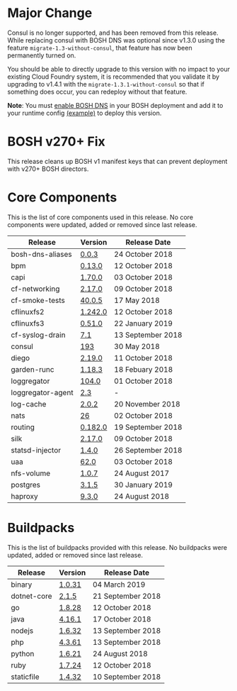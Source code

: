 # Major Change

Consul is no longer supported, and has been removed from this release.  While
replacing consul with BOSH DNS was optional since v1.3.0 using the feature
`migrate-1.3-without-consul`, that feature has now been permanently turned on.

You should be able to directly upgrade to this version with no impact to your
existing Cloud Foundry system, it is recommended that you validate it by
upgrading to v1.4.1 with the `migrate-1.3.1-without-consul` so that if
something does occur, you can redeploy without that feature.

**Note**: You must [enable BOSH DNS](https://bosh.io/docs/dns/#enable) in your BOSH deployment and add it to  your
runtime config [(example)](https://github.com/cloudfoundry/bosh-deployment/blob/master/runtime-configs/dns.yml) to deploy this version.

# BOSH v270+ Fix

This release cleans up BOSH v1 manifest keys that can prevent deployment with
v270+ BOSH directors.

# Core Components

This is the list of core components used in this release.  No core components were updated, added or removed since last release.

| Release | Version | Release Date |
| ------- | ------- | ------------ |
| bosh-dns-aliases | [0.0.3](https://github.com/cloudfoundry/bosh-dns-aliases-release/releases/tag/v0.0.3) | 24 October 2018 |
| bpm | [0.13.0](https://github.com/cloudfoundry-incubator/bpm-release/releases/tag/v0.13.0) | 12 October 2018 |
| capi | [1.70.0](https://github.com/cloudfoundry/capi-release/releases/tag/1.70.0) | 03 October 2018 |
| cf-networking | [2.17.0](https://github.com/cloudfoundry/cf-networking-release/releases/tag/2.17.0) | 09 October 2018 |
| cf-smoke-tests | [40.0.5](https://github.com/cloudfoundry/cf-smoke-tests-release/releases/tag/40.0.5) | 17 May 2018 |
| cflinuxfs2 | [1.242.0](https://github.com/cloudfoundry/cflinuxfs2-release/releases/tag/v1.242.0) | 12 October 2018 |
| cflinuxfs3 | [0.51.0](https://github.com/cloudfoundry/cflinuxfs3-release/releases/tag/v0.51.0) | 22 January 2019 |
| cf-syslog-drain | [7.1](https://github.com/cloudfoundry/cf-syslog-drain-release/releases/tag/v7.1) | 13 September 2018 |
| consul | [193](https://github.com/cloudfoundry-incubator/consul-release/releases/tag/v193) | 30 May 2018 |
| diego | [2.19.0](https://github.com/cloudfoundry/diego-release/releases/tag/v2.19.0) | 11 October 2018 |
| garden-runc | [1.18.3](https://github.com/cloudfoundry/garden-runc-release/releases/tag/v1.18.3) | 18 Febuary 2018 |
| loggregator | [104.0](https://github.com/cloudfoundry/loggregator-release/releases/tag/v104.0) | 01 October 2018 |
| loggregator-agent | [2.3](https://github.com/cloudfoundry/log-cache-release/releases/tag/v2.3) | - |
| log-cache | [2.0.2](https://github.com/cloudfoundry/log-cache-release/releases/tag/v2.0.2) | 20 November 2018 |
| nats | [26](https://github.com/cloudfoundry/nats-release/releases/tag/v26) | 02 October 2018 |
| routing | [0.182.0](https://github.com/cloudfoundry/routing-release/releases/tag/0.182.0) | 19 September 2018 |
| silk | [2.17.0](https://github.com/cloudfoundry/silk-release/releases/tag/2.17.0) | 09 October 2018 |
| statsd-injector | [1.4.0](https://github.com/cloudfoundry/statsd-injector-release/releases/tag/v1.4.0) | 26 September 2018 |
| uaa | [62.0](https://github.com/cloudfoundry/uaa-release/releases/tag/v62.0) | 03 October 2018 |
| nfs-volume | [1.0.7](https://github.com/cloudfoundry/nfs-volume-release/releases/tag/v1.0.7) | 24 August 2017 |
| postgres | [3.1.5](https://github.com/cloudfoundry-community/postgres-boshrelease/releases/tag/v3.1.5) | 30 January 2019 |
| haproxy | [9.3.0](https://github.com/cloudfoundry-incubator/haproxy-boshrelease/releases/tag/v9.3.0) | 24 August 2018

# Buildpacks

This is the list of buildpacks provided with this release.  No buildpacks were updated, added or removed since last release.

| Release | Version | Release Date |
| ------- | ------- | ------------ |
| binary | [1.0.31](https://github.com/cloudfoundry/binary-buildpack/releases/tag/v1.0.31) | 04 March 2019 |
| dotnet-core | [2.1.5](https://github.com/cloudfoundry/dotnet-core-buildpack/releases/tag/v2.1.5) | 21 September 2018 |
| go | [1.8.28](https://github.com/cloudfoundry/go-buildpack/releases/tag/v1.8.28) | 12 October 2018 |
| java | [4.16.1](https://github.com/cloudfoundry/java-buildpack/releases/tag/v4.16.1) | 17 October 2018 |
| nodejs | [1.6.32](https://github.com/cloudfoundry/nodejs-buildpack/releases/tag/v1.6.32) | 13 September 2018 |
| php | [4.3.61](https://github.com/cloudfoundry/php-buildpack/releases/tag/v4.3.61) | 13 September 2018 |
| python | [1.6.21](https://github.com/cloudfoundry/python-buildpack/releases/tag/v1.6.21) | 24 August 2018 |
| ruby | [1.7.24](https://github.com/cloudfoundry/ruby-buildpack/releases/tag/v1.7.24) | 12 October 2018 |
| staticfile | [1.4.32](https://github.com/cloudfoundry/staticfile-buildpack/releases/tag/v1.4.32) | 10 September 2018 |

